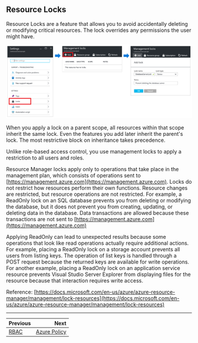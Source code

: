 ## Resource Locks

Resource Locks are a feature that allows you to avoid accidentally deleting or modifying critical resources. The lock overrides any permissions the user might have.

![resource-lock](../images/resource-lock.png)

When you apply a lock on a parent scope, all resources within that scope inherit the same lock. Even the features you add later inherit the parent's lock. The most restrictive block on inheritance takes precedence.

Unlike role-based access control, you use management locks to apply a restriction to all users and roles.

Resource Manager locks apply only to operations that take place in the management plan, which consists of operations sent to [https://management.azure.com](https://management.azure.com). Locks do not restrict how resources perform their own functions. Resource changes are restricted, but resource operations are not restricted. For example, a ReadOnly lock on an SQL database prevents you from deleting or modifying the database, but it does not prevent you from creating, updating, or deleting data in the database. Data transactions are allowed because these transactions are not sent to [https://management.azure.com](https://management.azure.com) 

Applying ReadOnly can lead to unexpected results because some operations that look like read operations actually require additional actions. For example, placing a ReadOnly lock on a storage account prevents all users from listing keys. The operation of list keys is handled through a POST request because the returned keys are available for write operations. For another example, placing a ReadOnly lock on an application service resource prevents Visual Studio Server Explorer from displaying files for the resource because that interaction requires write access.

Reference: [https://docs.microsoft.com/en-us/azure/azure-resource-manager/management/lock-resources](https://docs.microsoft.com/en-us/azure/azure-resource-manager/management/lock-resources) 

---

Previous| Next | 
:----- |-----:
[RBAC](/guide/rbac.md)| [Azure Policy](/guide/policy.md)
